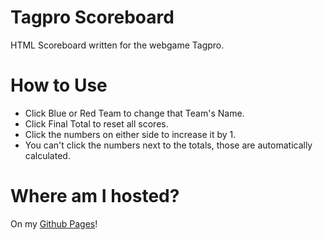 # Tagpro Scoreboard
HTML Scoreboard written for the webgame Tagpro.

# How to Use
* Click Blue or Red Team to change that Team's Name.
* Click Final Total to reset all scores.
* Click the numbers on either side to increase it by 1.
* You can't click the numbers next to the totals, those are automatically calculated.

# Where am I hosted?
On my [Github Pages](https://sriracha21.github.io/)!
